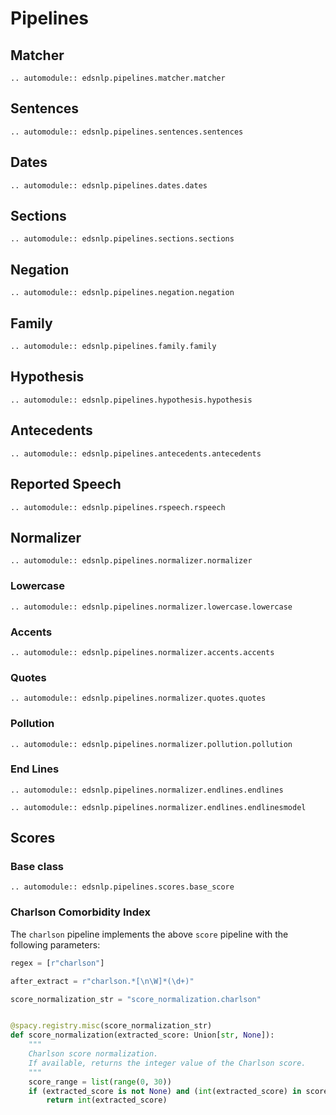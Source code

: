 # Pipelines

## Matcher

```{eval-rst}
.. automodule:: edsnlp.pipelines.matcher.matcher
```

## Sentences

```{eval-rst}
.. automodule:: edsnlp.pipelines.sentences.sentences
```

## Dates

```{eval-rst}
.. automodule:: edsnlp.pipelines.dates.dates
```

## Sections

```{eval-rst}
.. automodule:: edsnlp.pipelines.sections.sections
```

## Negation

```{eval-rst}
.. automodule:: edsnlp.pipelines.negation.negation
```

## Family

```{eval-rst}
.. automodule:: edsnlp.pipelines.family.family
```

## Hypothesis

```{eval-rst}
.. automodule:: edsnlp.pipelines.hypothesis.hypothesis
```

## Antecedents

```{eval-rst}
.. automodule:: edsnlp.pipelines.antecedents.antecedents
```

## Reported Speech

```{eval-rst}
.. automodule:: edsnlp.pipelines.rspeech.rspeech
```

## Normalizer

```{eval-rst}
.. automodule:: edsnlp.pipelines.normalizer.normalizer
```

### Lowercase

```{eval-rst}
.. automodule:: edsnlp.pipelines.normalizer.lowercase.lowercase
```

### Accents

```{eval-rst}
.. automodule:: edsnlp.pipelines.normalizer.accents.accents
```

### Quotes

```{eval-rst}
.. automodule:: edsnlp.pipelines.normalizer.quotes.quotes
```

### Pollution

```{eval-rst}
.. automodule:: edsnlp.pipelines.normalizer.pollution.pollution
```

### End Lines

```{eval-rst}
.. automodule:: edsnlp.pipelines.normalizer.endlines.endlines
```

```{eval-rst}
.. automodule:: edsnlp.pipelines.normalizer.endlines.endlinesmodel
```

## Scores

### Base class

```{eval-rst}
.. automodule:: edsnlp.pipelines.scores.base_score
```

### Charlson Comorbidity Index

The `charlson` pipeline implements the above `score` pipeline with the following parameters:

```python
regex = [r"charlson"]

after_extract = r"charlson.*[\n\W]*(\d+)"

score_normalization_str = "score_normalization.charlson"


@spacy.registry.misc(score_normalization_str)
def score_normalization(extracted_score: Union[str, None]):
    """
    Charlson score normalization.
    If available, returns the integer value of the Charlson score.
    """
    score_range = list(range(0, 30))
    if (extracted_score is not None) and (int(extracted_score) in score_range):
        return int(extracted_score)
```
